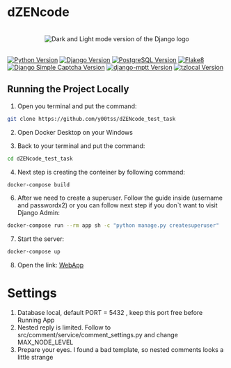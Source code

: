 
# dZENcode

<br>

<div align="center">
<picture>
  <source media="(prefers-color-scheme: dark)" srcset="./assets/django-logo-negative.svg">
  <img alt="Dark and Light mode version of the Django logo" src="./assets/django-logo-positive.svg">
</picture>
</div>

<br>

[![Python Version](https://img.shields.io/badge/Python-3.9-blue.svg)](https://www.python.org/downloads/release/python-390/)
[![Django Version](https://img.shields.io/badge/Django-4.2-blue.svg)](https://docs.djangoproject.com/en/4.2/releases/4.2/)
[![PostgreSQL Version](https://img.shields.io/badge/PostgreSQL-13-green.svg)](https://www.postgresql.org/docs/13/release-13-2.html)
[![Flake8](https://img.shields.io/badge/Flake8-Check%20Code-yellow.svg)](https://flake8.pycqa.org/)
[![Django Simple Captcha Version](https://img.shields.io/badge/Django%20Simple%20Captcha-0.6-orange.svg)](https://django-simple-captcha.readthedocs.io/en/latest/)
[![django-mptt Version](https://img.shields.io/badge/django--mptt-0.12.0-brightgreen.svg)](https://django-mptt.readthedocs.io/en/latest/)
[![tzlocal Version](https://img.shields.io/badge/tzlocal-5.0-yellowgreen.svg)](https://tzlocal.readthedocs.io/en/latest/)


## Running the Project Locally

1. Open you terminal and put the command:
```bash
git clone https://github.com/y00tss/dZENcode_test_task
```
2. Open Docker Desktop on your Windows

3. Back to your terminal and put the command:
```bash
cd dZENcode_test_task
```
4. Next step is creating the conteiner by following command:
```bash
docker-compose build
```
6. After we need to create a superuser. Follow the guide inside (username and passwordx2) or you can follow next step if you don`t want to visit Django Admin:
```bash
docker-compose run --rm app sh -c "python manage.py createsuperuser"
```
7. Start the server:
```bash
docker-compose up
```
8. Open the link:
<a href="http://127.0.0.1:8000/home/" target="_blank">WebApp</a>

# Settings
1. Database local, default PORT = 5432 , keep this port free before Running App
2. Nested reply is limited. Follow to src/comment/service/comment_settings.py and change MAX_NODE_LEVEL
3. Prepare your eyes. I found a bad template, so nested comments looks a little strange



